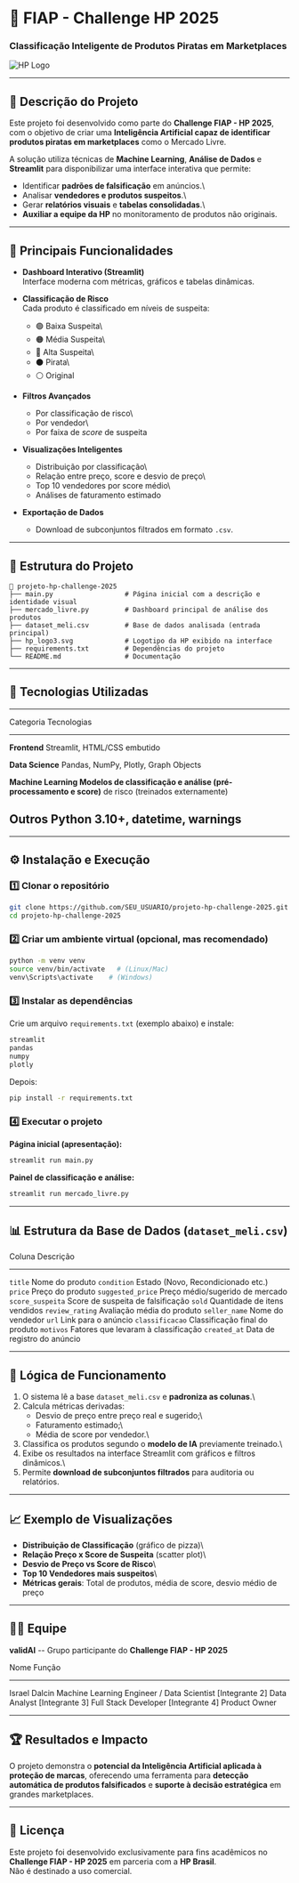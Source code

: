 # 🧠 FIAP - Challenge HP 2025

### Classificação Inteligente de Produtos Piratas em Marketplaces

![HP Logo](hp_logo3.svg)

------------------------------------------------------------------------

## 📘 Descrição do Projeto

Este projeto foi desenvolvido como parte do **Challenge FIAP - HP
2025**, com o objetivo de criar uma **Inteligência Artificial capaz de
identificar produtos piratas em marketplaces** como o Mercado Livre.

A solução utiliza técnicas de **Machine Learning**, **Análise de Dados**
e **Streamlit** para disponibilizar uma interface interativa que
permite:

-   Identificar **padrões de falsificação** em anúncios.\
-   Analisar **vendedores e produtos suspeitos**.\
-   Gerar **relatórios visuais** e **tabelas consolidadas**.\
-   **Auxiliar a equipe da HP** no monitoramento de produtos não
    originais.

------------------------------------------------------------------------

## 🚀 Principais Funcionalidades

-   **Dashboard Interativo (Streamlit)**\
    Interface moderna com métricas, gráficos e tabelas dinâmicas.

-   **Classificação de Risco**\
    Cada produto é classificado em níveis de suspeita:

    -   🟢 Baixa Suspeita\
    -   🟠 Média Suspeita\
    -   🔴 Alta Suspeita\
    -   ⚫ Pirata\
    -   ⚪ Original

-   **Filtros Avançados**

    -   Por classificação de risco\
    -   Por vendedor\
    -   Por faixa de *score* de suspeita

-   **Visualizações Inteligentes**

    -   Distribuição por classificação\
    -   Relação entre preço, score e desvio de preço\
    -   Top 10 vendedores por score médio\
    -   Análises de faturamento estimado

-   **Exportação de Dados**

    -   Download de subconjuntos filtrados em formato `.csv`.

------------------------------------------------------------------------

## 🧩 Estrutura do Projeto

    📂 projeto-hp-challenge-2025
    ├── main.py                  # Página inicial com a descrição e identidade visual
    ├── mercado_livre.py         # Dashboard principal de análise dos produtos
    ├── dataset_meli.csv         # Base de dados analisada (entrada principal)
    ├── hp_logo3.svg             # Logotipo da HP exibido na interface
    ├── requirements.txt         # Dependências do projeto
    └── README.md                # Documentação

------------------------------------------------------------------------

## 🧱 Tecnologias Utilizadas

  -----------------------------------------------------------------------
  Categoria                          Tecnologias
  ---------------------------------- ------------------------------------
  **Frontend**                       Streamlit, HTML/CSS embutido

  **Data Science**                   Pandas, NumPy, Plotly, Graph Objects

  **Machine Learning                 Modelos de classificação e análise
  (pré-processamento e score)**      de risco (treinados externamente)

  **Outros**                         Python 3.10+, datetime, warnings
  -----------------------------------------------------------------------

------------------------------------------------------------------------

## ⚙️ Instalação e Execução

### 1️⃣ Clonar o repositório

``` bash
git clone https://github.com/SEU_USUARIO/projeto-hp-challenge-2025.git
cd projeto-hp-challenge-2025
```

### 2️⃣ Criar um ambiente virtual (opcional, mas recomendado)

``` bash
python -m venv venv
source venv/bin/activate   # (Linux/Mac)
venv\Scripts\activate    # (Windows)
```

### 3️⃣ Instalar as dependências

Crie um arquivo `requirements.txt` (exemplo abaixo) e instale:

``` txt
streamlit
pandas
numpy
plotly
```

Depois:

``` bash
pip install -r requirements.txt
```

### 4️⃣ Executar o projeto

**Página inicial (apresentação):**

``` bash
streamlit run main.py
```

**Painel de classificação e análise:**

``` bash
streamlit run mercado_livre.py
```

------------------------------------------------------------------------

## 📊 Estrutura da Base de Dados (`dataset_meli.csv`)

  Coluna              Descrição
  ------------------- -------------------------------------
  `title`             Nome do produto
  `condition`         Estado (Novo, Recondicionado etc.)
  `price`             Preço do produto
  `suggested_price`   Preço médio/sugerido de mercado
  `score_suspeita`    Score de suspeita de falsificação
  `sold`              Quantidade de itens vendidos
  `review_rating`     Avaliação média do produto
  `seller_name`       Nome do vendedor
  `url`               Link para o anúncio
  `classificacao`     Classificação final do produto
  `motivos`           Fatores que levaram à classificação
  `created_at`        Data de registro do anúncio

------------------------------------------------------------------------

## 🧮 Lógica de Funcionamento

1.  O sistema lê a base `dataset_meli.csv` e **padroniza as colunas**.\
2.  Calcula métricas derivadas:
    -   Desvio de preço entre preço real e sugerido;\
    -   Faturamento estimado;\
    -   Média de score por vendedor.\
3.  Classifica os produtos segundo o **modelo de IA** previamente
    treinado.\
4.  Exibe os resultados na interface Streamlit com gráficos e filtros
    dinâmicos.\
5.  Permite **download de subconjuntos filtrados** para auditoria ou
    relatórios.

------------------------------------------------------------------------

## 📈 Exemplo de Visualizações

-   **Distribuição de Classificação** (gráfico de pizza)\
-   **Relação Preço x Score de Suspeita** (scatter plot)\
-   **Desvio de Preço vs Score de Risco**\
-   **Top 10 Vendedores mais suspeitos**\
-   **Métricas gerais**: Total de produtos, média de score, desvio médio
    de preço

------------------------------------------------------------------------

## 👩‍💻 Equipe

**validAI** -- Grupo participante do **Challenge FIAP - HP 2025**

  Nome               Função
  ------------------ --------------------------------------------
  Israel Dalcin      Machine Learning Engineer / Data Scientist
  \[Integrante 2\]   Data Analyst
  \[Integrante 3\]   Full Stack Developer
  \[Integrante 4\]   Product Owner

------------------------------------------------------------------------

## 🏆 Resultados e Impacto

O projeto demonstra o **potencial da Inteligência Artificial aplicada à
proteção de marcas**, oferecendo uma ferramenta para **detecção
automática de produtos falsificados** e **suporte à decisão
estratégica** em grandes marketplaces.

------------------------------------------------------------------------

## 📄 Licença

Este projeto foi desenvolvido exclusivamente para fins acadêmicos no
**Challenge FIAP - HP 2025** em parceria com a **HP Brasil**.\
Não é destinado a uso comercial.
